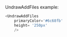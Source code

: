 UndrawAddFiles example:
```js 
<UndrawAddFiles
    primaryColor='#6c68fb'
    height= '250px'
    />
```